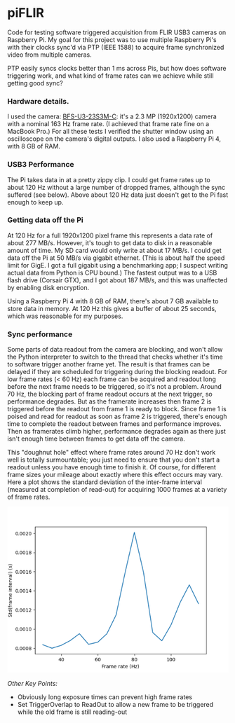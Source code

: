 # piFLIR

Code for testing software triggered acquisition from FLIR USB3 cameras on Raspberry Pi. My goal for this project was to use multiple Raspberry Pi's with their clocks sync'd via PTP (IEEE 1588) to acquire frame synchronized video from multiple cameras. 

PTP easily syncs clocks better than 1 ms across Pis, but how does software triggering work, and what kind of frame rates can we achieve while still getting good sync?

### Hardware details.

I used the camera: [BFS-U3-23S3M-C](https://www.flir.com/products/blackfly-s-usb3/?model=BFS-U3-23S3M-C): it's a 2.3 MP (1920x1200) camera with a nominal 163 Hz frame rate. (I achieved that frame rate fine on a MacBook Pro.) For all these tests I verified the shutter window using an oscilloscope on the camera's digital outputs. I also used a Raspberry Pi 4, with 8 GB of RAM.

### USB3 Performance

The Pi takes data in at a pretty zippy clip. I could get frame rates up to about 120 Hz without a large number of dropped frames, although the sync suffered (see below). Above about 120 Hz data just doesn't get to the Pi fast enough to keep up.

### Getting data off the Pi

At 120 Hz for a full 1920x1200 pixel frame this represents a data rate of about 277 MB/s. However, it's tough to get data to disk in a reasonable amount of time. My SD card would only write at about 17 MB/s. I could get data off the Pi at 50 MB/s via gigabit ethernet. (This is about half the speed limit for GigE. I got a full gigabit using a benchmarking app; I suspect writing actual data from Python is CPU bound.) The fastest output was to a USB flash drive (Corsair GTX), and I got about 187 MB/s, and this was unaffected by enabling disk encryption.

Using a Raspberry Pi 4 with 8 GB of RAM, there's about 7 GB available to store data in memory. At 120 Hz this gives a buffer of about 25 seconds, which was reasonable for my purposes.

### Sync performance

Some parts of data readout from the camera are blocking, and won't allow the Python interpreter to switch to the thread that checks whether it's time to software trigger another frame yet. The result is that frames can be delayed if they are scheduled for triggering during the blocking readout. For low frame rates (< 60 Hz) each frame can be acquired and readout long before the next frame needs to be triggered, so it's not a problem. Around 70 Hz, the blocking part of frame readout occurs at the next trigger, so performance degrades. But as the framerate increases then frame 2 is triggered before the readout from frame 1 is ready to block. Since frame 1 is poised and read for readout as soon as frame 2 is triggered, there's enough time to complete the readout between frames and performance improves. Then as framerates climb higher, performance degrades again as there just isn't enough time between frames to get data off the camera.

This "doughnut hole" effect where frame rates around 70 Hz don't work well is totally surmountable; you just need to ensure that you don't start a readout unless you have enough time to finish it. Of course, for different frame sizes your mileage about exactly where this effect occurs may vary. Here a plot shows the standard deviation of the inter-frame interval (measured at completion of read-out) for acquiring 1000 frames at a variety of frame rates.

![Stability by frame rate](Figure_1.png)

*Other Key Points:*
- Obviously long exposure times can prevent high frame rates
- Set TriggerOverlap to ReadOut to allow a new frame to be triggered while the old frame is still reading-out





